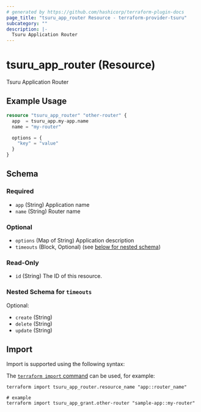 ```yaml
---
# generated by https://github.com/hashicorp/terraform-plugin-docs
page_title: "tsuru_app_router Resource - terraform-provider-tsuru"
subcategory: ""
description: |-
  Tsuru Application Router
---
```


# tsuru_app_router (Resource)

Tsuru Application Router

## Example Usage

```terraform
resource "tsuru_app_router" "other-router" {
  app  = tsuru_app.my-app.name
  name = "my-router"

  options = {
    "key" = "value"
  }
}
```

<!-- schema generated by tfplugindocs -->
## Schema

### Required

- `app` (String) Application name
- `name` (String) Router name

### Optional

- `options` (Map of String) Application description
- `timeouts` (Block, Optional) (see [below for nested schema](#nestedblock--timeouts))

### Read-Only

- `id` (String) The ID of this resource.

<a id="nestedblock--timeouts"></a>
### Nested Schema for `timeouts`

Optional:

- `create` (String)
- `delete` (String)
- `update` (String)

## Import

Import is supported using the following syntax:

The [`terraform import` command](https://developer.hashicorp.com/terraform/cli/commands/import) can be used, for example:

```shell
terraform import tsuru_app_router.resource_name "app::router_name"

# example
terraform import tsuru_app_grant.other-router "sample-app::my-router"
```
